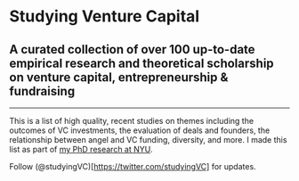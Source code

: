 
# Studying Venture Capital 

## A curated collection of over 100 up-to-date empirical research and theoretical scholarship on venture capital, entrepreneurship &amp; fundraising

---

This is a list of high quality, recent studies on themes including the outcomes of VC investments, the evaluation of deals and founders, the relationship between angel and VC funding, diversity, and more. I made this list as part of [my PhD research at NYU](https://github.com/francisjervis/phd). 

Follow (@studyingVC)[https://twitter.com/studyingVC] for updates.
